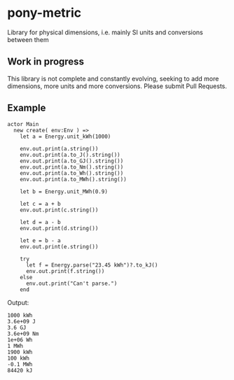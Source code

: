 # pony-metric

Library for physical dimensions, i.e. mainly SI units and conversions between them


## Work in progress
This library is not complete and constantly evolving, seeking to add more dimensions,
more units and more conversions. Please submit Pull Requests.

## Example
```
actor Main
  new create( env:Env ) =>
    let a = Energy.unit_kWh(1000)
    
    env.out.print(a.string())
    env.out.print(a.to_J().string())
    env.out.print(a.to_GJ().string())
    env.out.print(a.to_Nm().string())
    env.out.print(a.to_Wh().string())
    env.out.print(a.to_MWh().string())
    
    let b = Energy.unit_MWh(0.9)

    let c = a + b
    env.out.print(c.string())
    
    let d = a - b
    env.out.print(d.string())

    let e = b - a
    env.out.print(e.string())

    try
      let f = Energy.parse("23.45 kWh")?.to_kJ()
      env.out.print(f.string())
    else
      env.out.print("Can't parse.")
    end
```

Output:
```
1000 kWh
3.6e+09 J
3.6 GJ
3.6e+09 Nm
1e+06 Wh
1 MWh
1900 kWh
100 kWh
-0.1 MWh
84420 kJ
```
